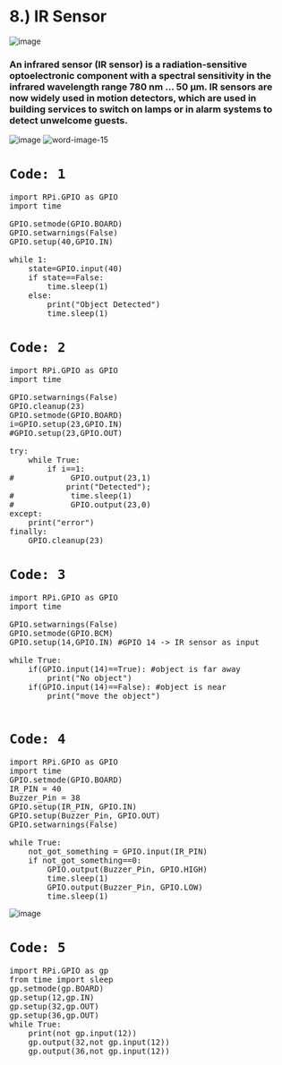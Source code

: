 <div class="jumbotron alert-info"><h1>8.) IR Sensor </h1></div>

![image](https://user-images.githubusercontent.com/63813881/174444384-d63b8ab2-8b7d-4c55-8ee8-e932bd1d39bb.png)
### An infrared sensor (IR sensor) is a radiation-sensitive optoelectronic component with a spectral sensitivity in the infrared wavelength range 780 nm … 50 µm. IR sensors are now widely used in motion detectors, which are used in building services to switch on lamps or in alarm systems to detect unwelcome guests.
![image](https://user-images.githubusercontent.com/63813881/174444401-f6400cb3-25fd-4af2-9561-eee846f19847.png)
![word-image-15](https://user-images.githubusercontent.com/63813881/174444510-a54e09a6-33b2-419a-9842-d3bd0d088d42.gif)


# `Code: 1`
<pre>
import RPi.GPIO as GPIO
import time

GPIO.setmode(GPIO.BOARD)
GPIO.setwarnings(False)
GPIO.setup(40,GPIO.IN)

while 1:
    state=GPIO.input(40)
    if state==False:
        time.sleep(1)
    else:
        print("Object Detected")
        time.sleep(1)
</pre>

# `Code: 2`
<pre>
import RPi.GPIO as GPIO
import time

GPIO.setwarnings(False)
GPIO.cleanup(23)
GPIO.setmode(GPIO.BOARD)
i=GPIO.setup(23,GPIO.IN)
#GPIO.setup(23,GPIO.OUT)

try:
    while True:
        if i==1:
#            GPIO.output(23,1)
            print("Detected");
#            time.sleep(1)
#            GPIO.output(23,0)
except:
    print("error")
finally:
    GPIO.cleanup(23)
</pre>

# `Code: 3`
<pre>
import RPi.GPIO as GPIO
import time

GPIO.setwarnings(False)
GPIO.setmode(GPIO.BCM)
GPIO.setup(14,GPIO.IN) #GPIO 14 -> IR sensor as input

while True:
    if(GPIO.input(14)==True): #object is far away
        print("No object")
    if(GPIO.input(14)==False): #object is near
        print("move the object")
        
</pre>

# `Code: 4`
<pre>
import RPi.GPIO as GPIO
import time
GPIO.setmode(GPIO.BOARD)
IR_PIN = 40
Buzzer_Pin = 38
GPIO.setup(IR_PIN, GPIO.IN)
GPIO.setup(Buzzer_Pin, GPIO.OUT)
GPIO.setwarnings(False)

while True:
    not_got_something = GPIO.input(IR_PIN)
    if not_got_something==0:
        GPIO.output(Buzzer_Pin, GPIO.HIGH)
        time.sleep(1)
        GPIO.output(Buzzer_Pin, GPIO.LOW)
        time.sleep(1)
</pre>

![image](https://user-images.githubusercontent.com/63813881/174444532-f145ff66-5a23-4577-91d7-e8eef5cf2a45.png)

# `Code: 5`
<pre>
import RPi.GPIO as gp  
from time import sleep 
gp.setmode(gp.BOARD)  
gp.setup(12,gp.IN)  
gp.setup(32,gp.OUT)  
gp.setup(36,gp.OUT)  
while True:  
    print(not gp.input(12))  
    gp.output(32,not gp.input(12))  
    gp.output(36,not gp.input(12))
</pre>
